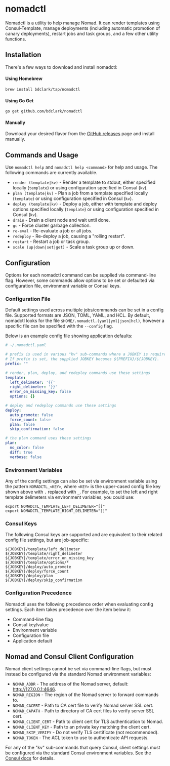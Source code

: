 # nomadctl

Nomadctl is a utility to help manage Nomad. It can render templates using
Consul-Template, manage deployments (including automatic promotion of canary
deployments), restart jobs and task groups, and a few other utility functions.

## Installation
There's a few ways to download and install nomadctl:

#### Using Homebrew
```
brew install bdclark/tap/nomadctl
```

#### Using Go Get
```
go get github.com/bdclark/nomadctl
```

#### Manually
Download your desired flavor from the [GitHub releases][1] page and install manually.

## Commands and Usage
Use `nomadctl help` and `nomadctl help <command>` for help and usage. The following
commands are currently available.

* `render (template|kv)` - Render a template to stdout, either specified locally (`template`) or using configuration specified in Consul (`kv`).
* `plan (template|kv)` - Plan a job from a template specified locally (`template`) or using configuration specified in Consul (`kv`).
* `deploy (template|kv)` - Deploy a job, either with template and deploy options specified locally (`template`) or using configuration specified in Consul (`kv`).
* `drain` - Drain a client node and wait until done.
* `gc` - Force cluster garbage collection.
* `re-eval` - Re-evaluate a job or all jobs.
* `redeploy` - Re-deploy a job, causing a "rolling restart".
* `restart` - Restart a job or task group.
* `scale (up|down|set|get)` - Scale a task group up or down.

## Configuration
Options for each nomadctl command can be supplied via command-line flag.
However, some commands allow options to be set or defaulted via configuration
file, environment variable or Consul keys.

### Configuration File
Default settings used across multiple jobs/commands can be set in a config file.
Supported formats are JSON, TOML, YAML, and HCL. By default, nomadctl looks
for the file `$HOME/.nomadctl.(yaml|yml|json|hcl)`, however a specific file can be
specified with the `--config` flag.

Below is an example config file showing application defaults:

```yaml
# ~/.nomadctl.yaml

# prefix is used in various "kv" sub-commands where a JOBKEY is required.
# If prefix is set, the supplied JOBKEY becomes ${PREFIX}/${JOBKEY}.
prefix: ""

# render, plan, deploy, and redeploy commands use these settings
template:
  left_delimeter: '{{'
  right_delimeter: '}}'
  error_on_missing_key: false
  options: {}

# deploy and redeploy commands use these settings
deploy:
  auto_promote: false
  force_count: false
  plan: false
  skip_confirmation: false

# the plan command uses these settings
plan:
  no_color: false
  diff: true
  verbose: false
```

### Environment Variables
Any of the config settings can also be set via environment variable using the
pattern `NOMADCTL_<KEY>`, where `<KEY>` is the upper-cased config file key
shown above with `.` replaced with `_`. For example, to set the left and right
template delimeters via environment variables, you could use:

```shell
export NOMADCTL_TEMPLATE_LEFT_DELIMETER="[["
export NOMADCTL_TEMPLATE_RIGHT_DELIMETER="]]"
```

### Consul Keys
The following Consul keys are supported and are equivalent to their related
config file settings, but are job-specific:

```
${JOBKEY}/template/left_delimeter
${JOBKEY}/template/right_delimeter
${JOBKEY}/template/error_on_missing_key
${JOBKEY}/template/options/*
${JOBKEY}/deploy/auto_promote
${JOBKEY}/deploy/force_count
${JOBKEY}/deploy/plan
${JOBKEY}/deploy/skip_confirmation
```

### Configuration Precedence
Nomadctl uses the following precedence order when evaluating config settings.
Each item takes precedence over the item below it:

* Command-line flag
* Consul key/value
* Environment variable
* Configuration file
* Application default

## Nomad and Consul Client Configuration
Nomad client settings cannot be set via command-line flags, but must instead be
configured via the standard Nomad environment variables:

* `NOMAD_ADDR` - The address of the Nomad server, default: http://127.0.0.1:4646.
* `NOMAD_REGION` - The region of the Nomad server to forward commands to.
* `NOMAD_CACERT` - Path to CA cert file to verify Nomad server SSL cert.
* `NOMAD_CAPATH` - Path to directory of CA cert files to verify server SSL cert.
* `NOMAD_CLIENT_CERT` - Path to client cert for TLS authentication to Nomad.
* `NOMAD_CLIENT_KEY` - Path to an private key matching the client cert.
* `NOMAD_SKIP_VERIFY` - Do not verify TLS certificate (not recommended).
* `NOMAD_TOKEN` - The ACL token to use to authenticate API requests.

For any of the "kv" sub-commands that query Consul, client settings must
be configured via the standard Consul environment variables. See the
[Consul docs][2] for details.


[1]:https://github.com/bdclark/nomadctl/releases
[2]:https://www.consul.io/docs/commands/index.html#environment-variables
